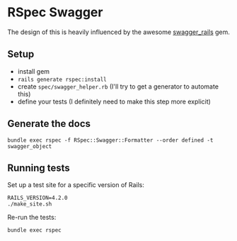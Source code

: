 # RSpec Swagger

The design of this is heavily influenced by the awesome [swagger_rails](https://github.com/domaindrivendev/swagger_rails) gem.

## Setup

- install gem
- `rails generate rspec:install`
- create `spec/swagger_helper.rb` (I'll try to get a generator to automate this)
- define your tests (I definitely need to make this step more explicit)

## Generate the docs

```
bundle exec rspec -f RSpec::Swagger::Formatter --order defined -t swagger_object
```


## Running tests

Set up a test site for a specific version of Rails:
```
RAILS_VERSION=4.2.0
./make_site.sh
```

Re-run the tests:
```
bundle exec rspec
```
